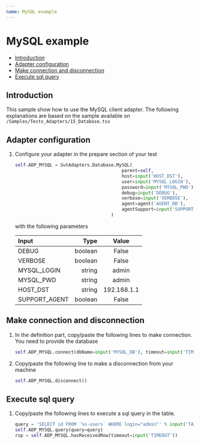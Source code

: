 ```yaml
---
name: MySQL example
---
```


# MySQL example

* [Introduction](mysql#introduction)
* [Adapter configuration](mysql#adapter-configuration)
* [Make connection and disconnection](mysql#make-connection-and-disconnection)
* [Execute sql query](mysql#execute-sql-query)

## Introduction

This sample show how to use the MySQL client adapter. 
The following explanations are based on the sample available on `/Samples/Tests_Adapters/15_Database.tsx`

## Adapter configuration

1. Configure your adapter in the prepare section of your test

    ```python
    self.ADP_MYSQL = SutAdapters.Database.MySQL(
                                            parent=self, 
                                            host=input('HOST_DST'), 
                                            user=input('MYSQL_LOGIN'),
											password=input('MYSQL_PWD'), 
                                            debug=input('DEBUG'), 
                                            verbose=input('VERBOSE'),
											agent=agent('AGENT_DB'), 
                                            agentSupport=input('SUPPORT_AGENT')
                                        )
    ```
    
    with the following parameters

    |Input|Type|Value|
    |:---|---:|:----:|
    |DEBUG|boolean|False|
    |VERBOSE|boolean|False|
    |MYSQL_LOGIN|string|admin|
    |MYSQL_PWD|string|admin|
    |HOST_DST|string|192.168.1.1|
    |SUPPORT_AGENT|boolean|False|

## Make connection and disconnection

1. In the definition part, copy/paste the following lines to make connection. You need to provide the database

    ```python
    self.ADP_MYSQL.connect(dbName=input('MYSQL_DB'), timeout=input('TIMEOUT'))
    ```
    
2. Copy/paste the following line to make a disconnection from your machine

    ```python
    self.ADP_MYSQL.disconnect()
    ```
    
## Execute sql query

1. Copy/paste the following lines to execute a sql query in the table.

    ```python
    query = 'SELECT id FROM `%s-users` WHERE login="admin"' % input('TABLE_PREFIX')
    self.ADP_MYSQL.query(query=query)
    rsp = self.ADP_MYSQL.hasReceivedRow(timeout=input('TIMEOUT'))
    ```